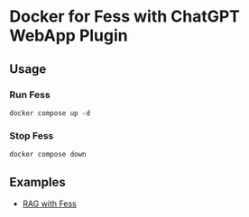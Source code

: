 Docker for Fess with ChatGPT WebApp Plugin
==========================================

## Usage

### Run Fess

```
docker compose up -d
```

### Stop Fess

```
docker compose down
```

## Examples

- [RAG with Fess](rag-with-fess.ipynb)

